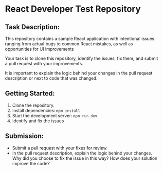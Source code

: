 # React Developer Test Repository

## Task Description:

This repository contains a sample React application with intentional issues ranging from actual bugs to common React mistakes, as well as opportunities for UI improvements

Your task is to clone this repository, identify the issues, fix them, and submit a pull request with your improvements. 

It is important to explain the logic behind your changes in the pull request description or next to code that was changed.

## Getting Started:

1.	Clone the repository.
2.	Install dependencies: `npm install`
3.	Start the development server: `npm run dev`
4.	Identify and fix the issues

## Submission:

* Submit a pull request with your fixes for review.
* In the pull request description, explain the logic behind your changes. Why did you choose to fix the issue in this way? How does your solution improve the code?



